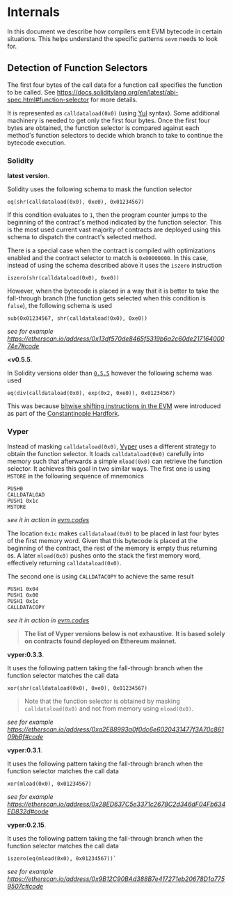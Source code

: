 # Internals

In this document we describe how compilers emit EVM bytecode in certain situations.
This helps understand the specific patterns `sevm` needs to look for.

## Detection of Function Selectors

The first four bytes of the call data for a function call specifies the function to be called.
See <https://docs.soliditylang.org/en/latest/abi-spec.html#function-selector> for more details.

It is represented as `calldataload(0x0)` (using [Yul](https://docs.soliditylang.org/en/latest/yul.html) syntax). Some additional machinery is needed to get only the first four bytes.
Once the first four bytes are obtained,
the function selector is compared against each method's function selectors to decide which branch to take to continue the bytecode execution.

### Solidity

**latest version**.

Solidity uses the following schema to mask the function selector

```yul
eq(shr(calldataload(0x0), 0xe0), 0x01234567)
```

If this condition evaluates to `1`, then the program counter jumps to the beginning of the contract's method indicated by the function selector.
This is the most used current vast majority of contracts are deployed using this schema to dispatch the contract's selected method.

There is a special case when the contract is compiled with optimizations enabled and the contract selector to match is `0x00000000`.
In this case, instead of using the schema described above it uses the `iszero` instruction

```yul
iszero(shr(calldataload(0x0), 0xe0))
```

However, when the bytecode is placed in a way that it is better to take the fall-through branch (the function gets selected when this condition is `false`),
the following schema is used

```yul
sub(0x01234567, shr(calldataload(0x0), 0xe0))
```

_see for example <https://etherscan.io/address/0x13df570de8465f5319b6a2c60de21716400074e7#code>_

**<v0.5.5**.

In Solidity versions older than [`0.5.5`](https://soliditylang.org/blog/2019/03/05/solidity-0.5.5-release-announcement/) however the following schema was used

```yul
eq(div(calldataload(0x0), exp(0x2, 0xe0)), 0x01234567)
```

This was because [bitwise shifting instructions in the EVM](https://eips.ethereum.org/EIPS/eip-145) were introduced as part of the [Constantinople Hardfork](https://eips.ethereum.org/EIPS/eip-1013).

### Vyper

Instead of masking `calldataload(0x0)`, [Vyper](https://docs.vyperlang.org/en/stable/) uses a different strategy to obtain the function selector.
It loads `calldataload(0x0)` carefully into memory such that afterwards a simple `mload(0x0)` can retrieve the function selector.
It achieves this goal in two similar ways.
The first one is using `MSTORE` in the following sequence of mnemonics

```mnemonic
PUSH0
CALLDATALOAD
PUSH1 0x1c
MSTORE
```

_see it in action in [evm.codes](https://www.evm.codes/playground?fork=shanghai&unit=Wei&callData=0x01234567&codeType=Mnemonic&code='PUSH0~CALLDATALOAD~PUSH1%200x1c~MSTORE~~'~%5Cn%01~_)_

The location `0x1c` makes `calldataload(0x0)` to be placed in last four bytes of the first memory word.
Given that this bytecode is placed at the beginning of the contract,
the rest of the memory is empty thus returning `0`s.
A later `mload(0x0)` pushes onto the stack the first memory word,
effectively returning `calldataload(0x0)`.

The second one is using `CALLDATACOPY` to achieve the same result

```mnemonic
PUSH1 0x04
PUSH1 0x00
PUSH1 0x1c
CALLDATACOPY
```

_see it in action in [evm.codes](https://www.evm.codes/playground?fork=shanghai&unit=Wei&callData=0x01234567&codeType=Mnemonic&code='~04z~00z~1czCALLDATACOPYz'~PUSH1%200xz%5Cn%01z~_)_

> **The list of Vyper versions below is not exhaustive.**
> **It is based solely on contracts found deployed on Ethereum mainnet.**

**vyper:0.3.3**.

It uses the following pattern taking the fall-through branch when the function selector matches the call data

```yul
xor(shr(calldataload(0x0), 0xe0), 0x01234567)
```

> Note that the function selector is obtained by masking `calldataload(0x0)` and not from memory using `mload(0x0)`.

_see for example <https://etherscan.io/address/0xa2E88993a0f0dc6e6020431477f3A70c86109bBf#code>_

**vyper:0.3.1**.

It uses the following pattern taking the fall-through branch when the function selector matches the call data

```yul
xor(mload(0x0), 0x01234567)
```

_see for example <https://etherscan.io/address/0x28ED637C5e3371c2678C2d346dF04Fb634ED832d#code>_

**vyper:0.2.15**.

It uses the following pattern taking the fall-through branch when the function selector matches the call data

```yul
iszero(eq(mload(0x0), 0x01234567))`
```

_see for example <https://etherscan.io/address/0x9B12C90BAd388B7e417271eb20678D1a7759507c#code>_
